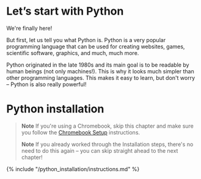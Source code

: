 # Let’s start with Python

We're finally here!

But first, let us tell you what Python is. Python is a very popular programming language that can be used for creating websites, games, scientific software, graphics, and much, much more.

Python originated in the late 1980s and its main goal is to be readable by human beings (not only machines!). This is why it looks much simpler than other programming languages. This makes it easy to learn, but don't worry – Python is also really powerful!

# Python installation

> **Note** If you're using a Chromebook, skip this chapter and make sure you follow the [Chromebook Setup](../chromebook_setup/README.md) instructions.
> 
> **Note** If you already worked through the Installation steps, there's no need to do this again – you can skip straight ahead to the next chapter!

{% include "/python_installation/instructions.md" %}